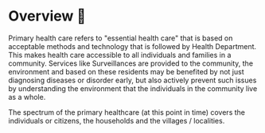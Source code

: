 # Overview 📝

Primary health care refers to "essential health care" that is based on acceptable methods and technology that is followed by Health Department. This makes health care accessible to all individuals and families in a community. Services like Surveillances are provided to the community, the environment and based on these residents may be benefited by not just diagnosing diseases or disorder early, but also actively prevent such issues by understanding the environment that the individuals in the community live as a whole.

The spectrum of the primary healthcare (at this point in time) covers the individuals or citizens, the households and the villages / localities.